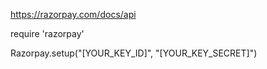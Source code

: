 https://razorpay.com/docs/api

require 'razorpay'

Razorpay.setup("[YOUR_KEY_ID]", "[YOUR_KEY_SECRET]")